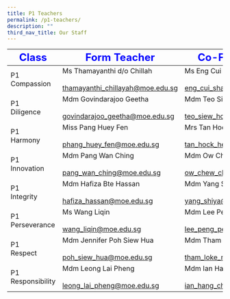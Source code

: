 ```yaml
---
title: P1 Teachers
permalink: /p1-teachers/
description: ""
third_nav_title: Our Staff
---
```

|<strong style="color: blue; font-size: 24px;">Class</strong>|<strong style="color: blue; font-size: 24px;">Form Teacher</strong>|<strong style="color: blue; font-size: 24px;">Co-Form Teacher</strong>|  
|--------------|-----------------|---------------------------------|  
| P1 <br>Compassion     | Ms Thamayanthi d/o Chillah<br><br><a href="mailto:thamayanthi_chillayah@moe.edu.sg">thamayanthi_chillayah@moe.edu.sg | Ms Eng Cui Shan<br><br></a><a href="mailto:eng_cui_shan@moe.edu.sg">eng_cui_shan@moe.edu.sg</a>        |  
| P1 <br>Diligence      | Mdm Govindarajoo Geetha<br><br><a href="mailto:govindarajoo_geetha@moe.edu.sg">govindarajoo_geetha@moe.edu.sg</a><br>  | Mdm Teo Siew Hong <br><br><a href="mailto:teo_siew_hong@moe.edu.sg">teo_siew_hong@moe.edu.sg</a> <br>                    |  
| P1 <br>Harmony        | Miss Pang Huey Fen<br><br><a href="mailto:phang_huey_fen@moe.edu.sg">phang_huey_fen@moe.edu.sg</a>                  | Mrs Tan Hock Heng@Yee Min<br><br><a href="mailto:tan_hock_heng@moe.edu.sg">tan_hock_heng@moe.edu.sg</a>       |  
| P1 <br>Innovation     | Mdm Pang Wan Ching<br><br><a href="mailto:pang_wan_ching@moe.edu.sg">pang_wan_ching@moe.edu.sg</a>                | Mdm Ow Chew Cheng<br><br><a href="mailto:ow_chew_cheng@moe.edu.sg">ow_chew_cheng@moe.edu.sg</a>                  |  
| P1 <br>Integrity      | Mdm Hafiza Bte Hassan<br><br><a href="mailto:hafiza_hassan@moe.edu.sg">hafiza_hassan@moe.edu.sg </a>               | Mdm Yang Shiya<br><br><a href="mailto:yang_shiya@moe.edu.sg">yang_shiya@moe.edu.sg </a>                       |  
| P1 Perseverance   | Ms Wang Liqin<br><br>wang_liqin@moe.edu.sg                         | Mdm Lee Peng Peng Jessie<br><br><a href="mailto:lee_peng_peng_jessie@moe.edu.sg">lee_peng_peng_jessie@moe.edu.sg</a>        |   |  
| P1 <br>Respect        | Mdm Jennifer Poh Siew Hua<br><br><a href="mailto:poh_siew_hua@moe.edu.sg">poh_siew_hua@moe.edu.sg</a>              | Mdm Tham Loke Mun<br><br><a href="mailto:tham_loke_mun@moe.edu.sg">tham_loke_mun@moe.edu.sg</a>               |  
| P1 Responsibility | Mdm Leong Lai Pheng<br><br><a href="mailto:leong_lai_pheng@moe.edu.sg">leong_lai_pheng@moe.edu.sg</a>              | Mdm Ian Hang Cheng<br><br><a href="mailto:ian_hang_cheng@moe.edu.sg">ian_hang_cheng@moe.edu.sg</a>               |